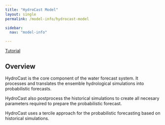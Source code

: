 ```yaml
---
title: "HydroCast Model"
layout: single
permalink: /model-info/hydrocast-model

sidebar:
  nav: "model-info"

---
```


<a href="/tutorials/hydrocast-tutorial" class="btn btn--primary">Tutorial</a>

## Overview
HydroCast is the core component of the water forecast system. It processes and translates the ensemble hydrological simulations into probabilistic forecasts.

HydroCast also postprocess the historical simulations to create all necesary parameters required to prepare the probabilistic forecast.

HydroCast uses a tercile approach for the probabilistic forecasting based on historical simulations.